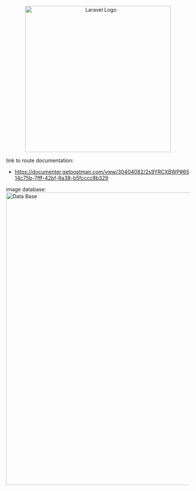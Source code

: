 <p align="center"><a href="https://laravel.com" target="_blank"><img src="https://raw.githubusercontent.com/laravel/art/master/logo-lockup/5%20SVG/2%20CMYK/1%20Full%20Color/laravel-logolockup-cmyk-red.svg" width="400" alt="Laravel Logo"></a></p>

link to route documentation:

* https://documenter.getpostman.com/view/30404082/2s9YRCXBWP#6514c75b-7fff-42bf-9a38-b5fcccc8b329

image database:
<img src="/resourse/image/BancoDeDados.png" width="800" alt="Data Base">

